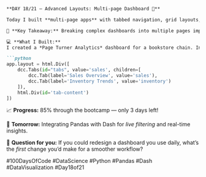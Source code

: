 ```markdown
**DAY 18/21 – Advanced Layouts: Multi-page Dashboard 🚀**

Today I built **multi-page apps** with tabbed navigation, grid layouts, and responsive design — turning a single crowded dashboard into a smooth, navigable experience.  

🎯 **Key Takeaway:** Breaking complex dashboards into multiple pages improves usability *and* performance, making data exploration faster and more intuitive.

💻 **What I Built:**  
I created a *Page Turner Analytics* dashboard for a bookstore chain. Instead of cramming filters, graphs, and KPIs into one view, I split them into dedicated tabs: **Sales Overview**, **Inventory Trends**, and **Customer Insights**. Using Dash, I implemented a dynamic layout system with `dcc.Tabs` for navigation and CSS grids for a responsive feel across devices. Managers can now switch between sections without losing context or facing visual clutter.

```python
app.layout = html.Div([
    dcc.Tabs(id="tabs", value='sales', children=[
        dcc.Tab(label='Sales Overview', value='sales'),
        dcc.Tab(label='Inventory Trends', value='inventory')
    ]),
    html.Div(id='tab-content')
])
```

📈 **Progress:** 85% through the bootcamp — only 3 days left!  

🚀 **Tomorrow:** Integrating Pandas with Dash for *live filtering* and real-time insights.

💬 **Question for you:** If you could redesign a dashboard you use daily, what’s the *first* change you’d make for a smoother workflow?

#100DaysOfCode #DataScience #Python #Pandas #Dash #DataVisualization #Day18of21
```